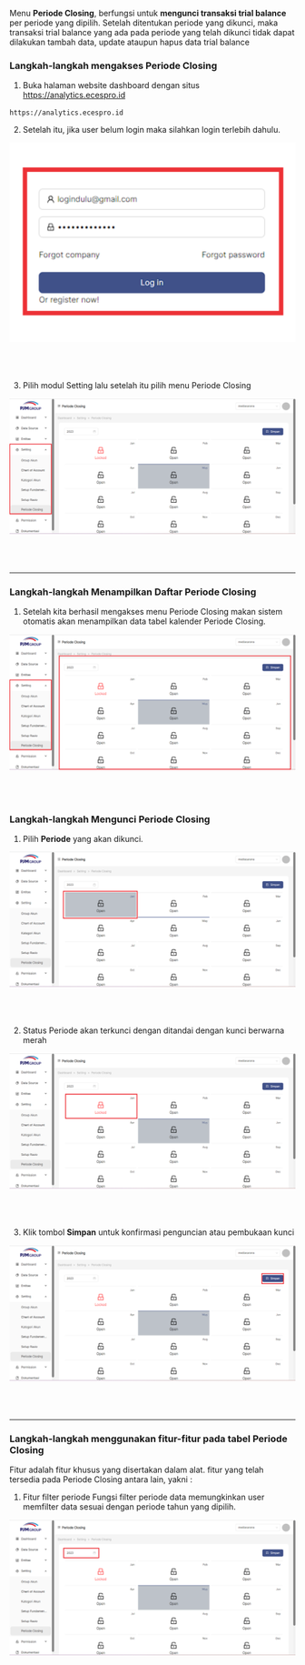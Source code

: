 Menu **Periode Closing**, berfungsi untuk __mengunci transaksi trial balance__ per periode yang dipilih. Setelah ditentukan periode yang dikunci, maka transaksi trial balance yang ada pada periode yang telah dikunci tidak dapat dilakukan tambah data, update ataupun hapus data trial balance

### __Langkah-langkah mengakses Periode Closing__

1. Buka halaman website dashboard dengan situs https://analytics.ecespro.id

```
https://analytics.ecespro.id
```

2. Setelah itu, jika user belum login maka silahkan login terlebih dahulu.

![Login](../../static/img/KategoriBisnis/26.png)<br></br><br></br>

3. Pilih modul Setting lalu setelah itu pilih menu Periode Closing

![menu_PeriodeClosing](../../static/img/PeriodeClosing/PC.png)<br></br><br></br>

---
### __Langkah-langkah Menampilkan Daftar Periode Closing__

1. Setelah kita berhasil mengakses menu Periode Closing makan sistem otomatis akan menampilkan data tabel kalender Periode Closing.

![tampil_data](../../static/img/PeriodeClosing/V1.png)<br></br><br></br>

### __Langkah-langkah Mengunci Periode Closing__

1. Pilih __Periode__ yang akan dikunci.

![lock](../../static/img/PeriodeClosing/Lock0.png)<br></br><br></br>

2. Status Periode akan terkunci dengan ditandai dengan kunci berwarna merah

![lock](../../static/img/PeriodeClosing/Lock1.png)<br></br><br></br>

3. Klik tombol __Simpan__ untuk konfirmasi penguncian atau pembukaan kunci

![lock](../../static/img/PeriodeClosing/T1.png)<br></br><br></br>

---

### __Langkah-langkah menggunakan fitur-fitur pada tabel Periode Closing__


Fitur adalah fitur khusus yang disertakan dalam alat. fitur yang telah tersedia pada Periode Closing antara lain, yakni :

1. Fitur filter periode
Fungsi filter periode data memungkinkan user memfilter data sesuai dengan periode tahun yang dipilih.

![fitur_data1](../../static/img/PeriodeClosing/Periode.png)<br></br><br></br>
